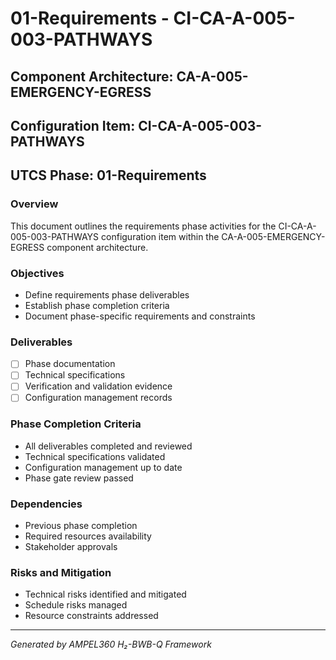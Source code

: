 # 01-Requirements - CI-CA-A-005-003-PATHWAYS

## Component Architecture: CA-A-005-EMERGENCY-EGRESS
## Configuration Item: CI-CA-A-005-003-PATHWAYS
## UTCS Phase: 01-Requirements

### Overview
This document outlines the requirements phase activities for the CI-CA-A-005-003-PATHWAYS configuration item within the CA-A-005-EMERGENCY-EGRESS component architecture.

### Objectives
- Define requirements phase deliverables
- Establish phase completion criteria
- Document phase-specific requirements and constraints

### Deliverables
- [ ] Phase documentation
- [ ] Technical specifications
- [ ] Verification and validation evidence
- [ ] Configuration management records

### Phase Completion Criteria
- All deliverables completed and reviewed
- Technical specifications validated
- Configuration management up to date
- Phase gate review passed

### Dependencies
- Previous phase completion
- Required resources availability
- Stakeholder approvals

### Risks and Mitigation
- Technical risks identified and mitigated
- Schedule risks managed
- Resource constraints addressed

---
*Generated by AMPEL360 H₂-BWB-Q Framework*
